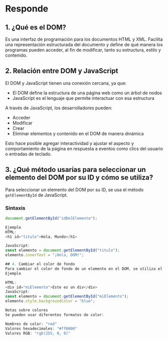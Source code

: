 # Responde

## 1. ¿Qué es el DOM?
Es una interfaz de programación para los documentos HTML y XML. Facilita una representación estructurada del documento y define de qué manera los programas pueden acceder, al fin de modificar, tanto su estructura, estilo y contenido.

## 2. Relación entre DOM y JavaScript
El DOM y JavaScript tienen una conexión cercana, ya que:
* El DOM define la estructura de una página web como un árbol de nodos
* JavaScript es el lenguaje que permite interactuar con esa estructura

A través de JavaScript, los desarrolladores pueden:
* Acceder
* Modificar
* Crear
* Eliminar elementos y contenido en el DOM de manera dinámica

Esto hace posible agregar interactividad y ajustar el aspecto y comportamiento de la página en respuesta a eventos como clics del usuario o entradas de teclado.

## 3. ¿Qué método usarías para seleccionar un elemento del DOM por su ID y cómo se utiliza?
Para seleccionar un elemento del DOM por su ID, se usa el método `getElementById` de JavaScript.

### Sintaxis
```javascript
document.getElementById("idDelElemento");

Ejemplo
HTML:
<h1 id="titulo">Hola, Mundo</h1>

JavaScript:
const elemento = document.getElementById("titulo");
elemento.innerText = "¡Hola, DOM!";

## 4. Cambiar el color de fondo
Para cambiar el color de fondo de un elemento en el DOM, se utiliza el método style.backgroundColor de JavaScript.
Ejemplo

HTML:
<div id="miElemento">Este es un div</div>
JavaScript:
const elemento = document.getElementById("miElemento");
elemento.style.backgroundColor = "blue";

Notas sobre colores
Se pueden usar diferentes formatos de color:

Nombres de color: "red"
Valores hexadecimales: "#ff0000"
Valores RGB: "rgb(255, 0, 0)"

